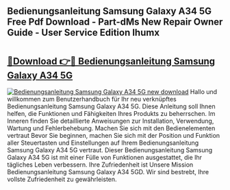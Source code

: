 ## Bedienungsanleitung Samsung Galaxy A34 5G Free Pdf Download - Part-dMs New Repair Owner Guide - User Service Edition Ihumx

# <h2><a href="http://df3k00y.blite.top/?on=Bedienungsanleitung+Samsung+Galaxy+A34+5G">🔗Download 👉🔴 Bedienungsanleitung Samsung Galaxy A34 5G</a></h2>

[![Bedienungsanleitung Samsung Galaxy A34 5G new download](https://i.imgur.com/lujVjoI.png)](http://df3k00y.blite.top/?on=Bedienungsanleitung+Samsung+Galaxy+A34+5G)
Hallo und willkommen zum Benutzerhandbuch für Ihr neu verknüpftes Bedienungsanleitung Samsung Galaxy A34 5G. Diese Anleitung soll Ihnen helfen, die Funktionen und Fähigkeiten Ihres Produkts zu beherrschen. Im Inneren finden Sie detaillierte Anweisungen zur Installation, Verwendung, Wartung und Fehlerbehebung. Machen Sie sich mit den Bedienelementen vertraut Bevor Sie beginnen, machen Sie sich mit der Position und Funktion aller Steuertasten und Einstellungen auf Ihrem Bedienungsanleitung Samsung Galaxy A34 5G vertraut. Dieser Bedienungsanleitung Samsung Galaxy A34 5G ist mit einer Fülle von Funktionen ausgestattet, die Ihr tägliches Leben verbessern. Ihre Zufriedenheit ist Unsere Mission Bedienungsanleitung Samsung Galaxy A34 5GD. Wir sind bestrebt, Ihre vollste Zufriedenheit zu gewährleisten.
